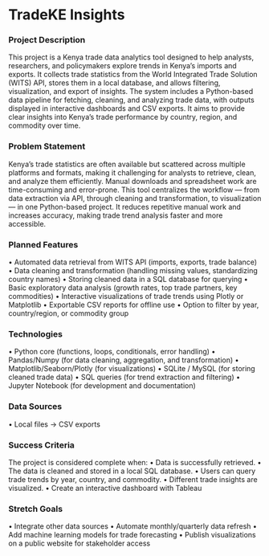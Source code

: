 # TradeKE Insights

### Project Description
This project is a Kenya trade data analytics tool designed to help analysts, researchers, and policymakers explore trends in Kenya’s imports and exports.
It collects trade statistics from the World Integrated Trade Solution (WITS) API, stores them in a local database, and allows filtering, visualization, and export of insights.
The system includes a Python-based data pipeline for fetching, cleaning, and analyzing trade data, with outputs displayed in interactive dashboards and CSV exports.
It aims to provide clear insights into Kenya’s trade performance by country, region, and commodity over time.

### Problem Statement
Kenya’s trade statistics are often available but scattered across multiple platforms and formats, making it challenging for analysts to retrieve, clean, and analyze them efficiently. 
Manual downloads and spreadsheet work are time-consuming and error-prone. 
This tool centralizes the workflow — from data extraction via API, through cleaning and transformation, to visualization — in one Python-based project. 
It reduces repetitive manual work and increases accuracy, making trade trend analysis faster and more accessible.

### Planned Features
•	 Automated data retrieval from WITS API (imports, exports, trade balance)
•	 Data cleaning and transformation (handling missing values, standardizing country names)
•	 Storing cleaned data in a SQL database for querying
•	 Basic exploratory data analysis (growth rates, top trade partners, key commodities)
•	 Interactive visualizations of trade trends using Plotly or Matplotlib
•	 Exportable CSV reports for offline use
•	 Option to filter by year, country/region, or commodity group

### Technologies
•	 Python core (functions, loops, conditionals, error handling)
•	 Pandas/Numpy (for data cleaning, aggregation, and transformation)
•	 Matplotlib/Seaborn/Plotly (for visualizations)
•	 SQLite / MySQL (for storing cleaned trade data)
•	 SQL queries (for trend extraction and filtering)
•	 Jupyter Notebook (for development and documentation)

### Data Sources
•	 Local files → CSV exports 

### Success Criteria
The project is considered complete when:
•	 Data is successfully retrieved.
•	 The data is cleaned and stored in a local SQL database.
•	 Users can query trade trends by year, country, and commodity.
•	 Different trade insights are visualized.
•	 Create an interactive dashboard with Tableau

### Stretch Goals
•	 Integrate other data sources
•	 Automate monthly/quarterly data refresh
•	 Add machine learning models for trade forecasting
•	Publish visualizations on a public website for stakeholder access

